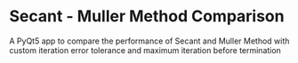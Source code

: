 # Secant - Muller Method Comparison
A PyQt5 app to compare the performance of Secant and Muller Method with custom iteration error tolerance and maximum iteration before termination
